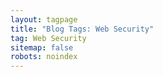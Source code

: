 ```yaml
---
layout: tagpage
title: "Blog Tags: Web Security"
tag: Web Security
sitemap: false
robots: noindex
---
```

